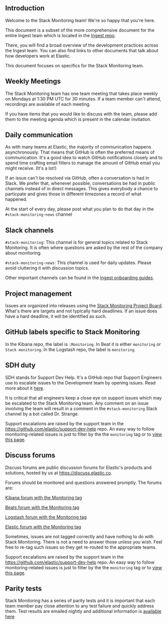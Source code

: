 ## Introduction

Welcome to the Stack Monitoring team! We're so happy that you're here.

This document is a subset of the more comprehensive document for the entire Ingest team
which is located in the [Ingest repo](https://github.com/elastic/ingest-dev/blob/master/onboarding.md).

There, you will find a broad overview of the development practices across the Ingest team. You can
also find links to other documents that talk about how developers work at Elastic.

This document focuses on specifics for the Stack Monitoring team.

## Weekly Meetings

The Stack Monitoring team has one team meeting that takes place weekly on Mondays at 1:30 PM UTC for
30 minutes. If a team member can't attend, recordings are available of each meeting.

If you have items that you would like to discuss with the team, please add them to the meeting agenda
which is present in the calendar invitation.

## Daily communication

As with many teams at Elastic, the majority of communication happens asynchronously. That means that
GitHub is often the preferred means of communication. It's a good idea to watch GitHub notifications
closely and to spend time crafting email filters to manage the amount of GitHub email you might
receive. (It's a lot!)

If an issue can't be resolved via GitHub, often a conversation is had in Slack. We prefer that,
whenever possible, conversations be had in public channels instead of in direct messages. This gives
everybody a chance to particpate and gives those in different timezones a record of what happened.

At the start of every day, please post what you plan to do that day in the `#stack-monitoring-news`
channel

## Slack channels

`#stack-monitoring`: This channel is for general topics related to Stack Monitoring. It is often
where questions are asked by the rest of the company about monitoring.

`#stack-monitoring-news`: This channel is used for daily updates. Please avoid cluttering it
with discussion topics.

Other important channels can be found in the [Ingest onboarding guides](https://github.com/elastic/ingest-dev/tree/master/onboarding).

## Project management

Issues are organized into releases using the [Stack Monitoring Project Board](https://github.com/orgs/elastic/projects/74).
What's there are targets and not typically hard deadlines. If an issue does have a hard deadline, it will be identified as such.

## GitHub labels specific to Stack Monitoring

In the Kibana repo, the label is `:Monitoring`. In Beat it is either `monitoring` or `Stack monitoring`.
In the Logstash repo, the label is `monitoring`.

## SDH duty

SDH stands for Support Dev Help. It's a GitHub repo that Support Engineers use to escalate issues to the Development team
by opening issues. Read more about it [here](https://wiki.elastic.co/x/DIZIAw).

It is critical that all engineers keep a close eye on support issues which may be escalated to the
Stack Monitoring team. Any comment on an issue involving the team will result in a comment in the
`#stack-monitoring` Slack channel by a bot called Dr. Strange.

Support escalations are raised by the support team in the https://github.com/elastic/support-dev-help
repo. An easy way to follow monitoring-related issues is just to filter by the the `monitoring` tag
or to [view this page](https://github.com/elastic/support-dev-help/issues?utf8=%E2%9C%93&q=is%3Aopen+is%3Aissue+label%3Amonitoring).

## Discuss forums

Discuss forums are public discussion forums for Elastic's products and solutions, hosted by us at https://discuss.elastic.co.

Forums should be monitored and questions answered promptly. The forums are:

[Kibana forum with the Monitoring tag](https://discuss.elastic.co/tags/c/kibana/monitoring)

[Beats forum with the Monitoring tag](https://discuss.elastic.co/tags/c/beats/monitoring)

[Logstash forum with the Monitoring tag](https://discuss.elastic.co/tags/c/logstash/monitoring)

[Elastic forum with the Monitoring tag](https://discuss.elastic.co/tags/c/elasticsearch/monitoring)

Sometimes, issues are not tagged correctly and have nothing to do with Stack Monitoring. There is
not a need to answer those unless you wish. Feel free to re-tag such issues so they get re-routed
to the appropriate teams.

Support escalations are raised by the support team in the https://github.com/elastic/support-dev-help
repo. An easy way to follow monitoring-related issues is just to filter by the the `monitoring` tag
or to [view this page](https://github.com/elastic/support-dev-help/issues?utf8=%E2%9C%93&q=is%3Aopen+is%3Aissue+label%3Amonitoring).

## Parity tests

Stack Monitoring has a series of parity tests and it is important that each team member pay close
attention to any test failure and quickly address them. Test results are emailed nightly and
additional information is [available here](https://github.com/elastic/elastic-stack-testing/playbooks/monitoring/README.md)

